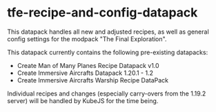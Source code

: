 # tfe-recipe-and-config-datapack
This datapack handles all new and adjusted recipes, as well as general config settings for the modpack "The Final Exploration".

This datapack currently contains the following pre-existing datapacks:

- Create Man of Many Planes Recipe Datapack v1.0
- Create Immersive Aircrafts Datapack 1.20.1 - 1.2
- Create Immersive Aircrafts Warship Recipe DataPack

Individual recipes and changes (especially carry-overs from the 1.19.2 server) will be handled by KubeJS for the time being.
